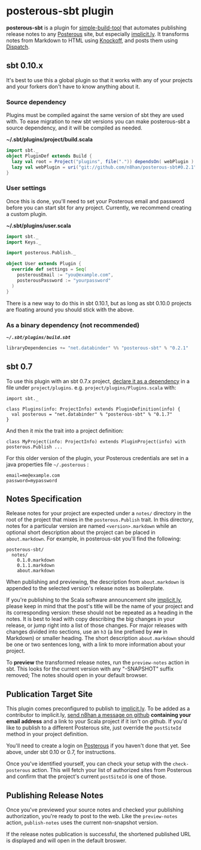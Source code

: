 posterous-sbt plugin
====================

**posterous-sbt** is a plugin for [simple-build-tool] that automates publishing release notes to any [Posterous] site, but especially [implicit.ly]. It transforms notes from Markdown to HTML using [Knockoff], and posts them using [Dispatch].

sbt 0.10.x
----------

It's best to use this a global plugin so that it works with any of
your projects and your forkers don't have to know anything about it.

### Source dependency

Plugins must be compiled against the same version of sbt they are used
with. To ease migration to new sbt versions you can make posterous-sbt
a source dependency, and it will be compiled as needed.

**~/.sbt/plugins/project/build.scala**
```scala
import sbt._
object PluginDef extends Build {
  lazy val root = Project("plugins", file(".")) dependsOn( webPlugin )
  lazy val webPlugin = uri("git://github.com/n8han/posterous-sbt#0.2.1")
}
```

### User settings

Once this is done, you'll need to set your Posterous email and
password before you can start sbt for any project. Currently, we
recommend creating a custom plugin.

**~/.sbt/plugins/user.scala**
```scala
import sbt._
import Keys._

import posterous.Publish._

object User extends Plugin {
  override def settings = Seq(
    posterousEmail := "you@example.com",
    posterousPassword := "yourpassword"
  )
}
```

There is a new way to do this in sbt 0.10.1, but as long as sbt 0.10.0
projects are floating around you should stick with the above.

### As a binary dependency (not recommended)

***`~/.sbt/plugins/build.sbt`***
```scala
libraryDependencies += "net.databinder" %% "posterous-sbt" % "0.2.1"
```

sbt 0.7
-------

To use this plugin with an sbt 0.7.x project,
[declare it as a dependency][plugins] in a file under
`project/plugins`. e.g. `project/plugins/Plugins.scala` with:

    import sbt._

    class Plugins(info: ProjectInfo) extends PluginDefinition(info) {
      val posterous = "net.databinder" % "posterous-sbt" % "0.1.7"
    }

And then it mix the trait into a project definition:

    class MyProject(info: ProjectInfo) extends PluginProject(info) with posterous.Publish ...

For this older version of the plugin, your Posterous credentials are set in a java properties file `~/.posterous` :

    email=me@example.com
    password=mypassword

Notes Specification
-------------------

Release notes for your project are expected under a `notes/` directory in the root of the project that mixes in the `posterous.Publish` trait. In this directory, notes for a particular version are named `<version>.markdown` while an optional short description about the project can be placed in `about.markdown`. For example, in posterous-sbt you'll find the following:

    posterous-sbt/
      notes/
        0.1.0.markdown
        0.1.1.markdown
        about.markdown

When publishing and previewing, the description from `about.markdown` is appended to the selected version's release notes as boilerplate.

If you're publishing to the Scala software announcement site [implicit.ly], please keep in mind that the post's title will be the name of your project and its corresponding version: these should not be repeated as a heading in the notes. It is best to lead with copy describing the big changes in your release, or jump right into a list of those changes. For major releases with changes divided into sections, use an `h3` (a line prefixed by `###` in Markdown) or smaller heading. The short description `about.markdown` should be one or two sentences long, with a link to more information about your project.

To **preview** the transformed release notes, run the `preview-notes` action in sbt. This looks for the current version with any "-SNAPSHOT" suffix removed; The notes should open in your default browser.

Publication Target Site
-----------------------

This plugin comes preconfigured to publish to [implicit.ly]. To be added as a contributor to implicit.ly, [send n8han a message on github][message] **containing your email address** and a link to your Scala project if it isn't on github. If you'd like to publish to a different Posterous site, just override the `postSiteId` method in your project definition.

You'll need to create a login on [Posterous] if you haven't done that yet. See above, under sbt 0.10 or 0.7, for instructions.

Once you've identified yourself, you can check your setup with the `check-posterous` action. This will fetch your list of authorized sites from Posterous and confirm that the project's current `postSiteId` is one of those.

Publishing Release Notes
------------------------

Once you've previewed your source notes and checked your publishing authorization, you're ready to post to the web. Like the `preview-notes` action, `publish-notes` uses the current non-snapshot version.

If the release notes publication is successful, the shortened published URL is displayed and will open in the default broswer.

[posterous-sbt]: http://github.com/n8han/posterous-sbt
[simple-build-tool]: https://github.com/harrah/xsbt/wiki
[Posterous]: http://posterous.com/
[Knockoff]: http://tristanhunt.com/projects/knockoff/
[Dispatch]: http://dispatch.databinder.net/
[implicit.ly]: http://implicit.ly/
[plugins]: http://code.google.com/p/simple-build-tool/wiki/SbtPlugins
[message]: http://github.com/inbox/new/n8han
